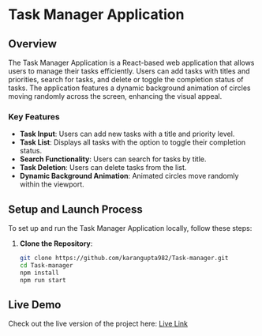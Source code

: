 # Task Manager Application

## Overview

The Task Manager Application is a React-based web application that allows users to manage their tasks efficiently. Users can add tasks with titles and priorities, search for tasks, and delete or toggle the completion status of tasks. The application features a dynamic background animation of circles moving randomly across the screen, enhancing the visual appeal.

### Key Features
- **Task Input**: Users can add new tasks with a title and priority level.
- **Task List**: Displays all tasks with the option to toggle their completion status.
- **Search Functionality**: Users can search for tasks by title.
- **Task Deletion**: Users can delete tasks from the list.
- **Dynamic Background Animation**: Animated circles move randomly within the viewport.

## Setup and Launch Process

To set up and run the Task Manager Application locally, follow these steps:

1. **Clone the Repository**:
   ```bash
   git clone https://github.com/karangupta982/Task-manager.git
   cd Task-manager
   npm install
   npm run start

## Live Demo
Check out the live version of the project here: [Live Link](https://v10tasksmanager.netlify.app/)
